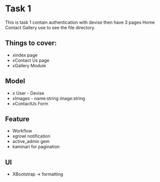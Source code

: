 
# Task 1

This is task 1 contain authentication with devise then have 3 pages Home Contact Gallery use to see the file directory.

## Things to cover:
- xindex page
- xContact Us page
- xGallery Module

## Model
- x User - Devise
- xImages - name:string image:string
- xContactUs Form

## Feature
- Workflow
- xgrowl notification
- active_admin gem
- kaminari for pagination

## UI
- XBootstrap -> formatting
